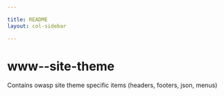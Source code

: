 ```yaml
---

title: README
layout: col-sidebar

---
```


# www--site-theme
Contains owasp site theme specific items (headers, footers, json, menus)
